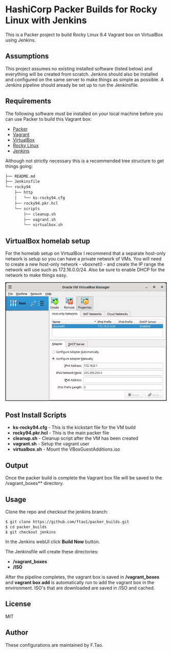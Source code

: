 # HashiCorp Packer Builds for Rocky Linux with Jenkins

This is a Packer project to build Rocky Linux 9.4 Vagrant box on VirtualBox using Jenkins.

## Assumptions

This project assumes no existing installed software (listed below) and everything will be created from scratch.
Jenkins should also be installed and configured on the same server to make things as simple as possible.
A Jenkins pipeline should aready be set up to run the Jenkinsfile.

## Requirements

The following software must be installed on your local machine before you can use Packer to build this Vagrant box:

  - [Packer](http://www.packer.io/)
  - [Vagrant](http://vagrantup.com/)
  - [VirtualBox](https://www.virtualbox.org/)
  - [Rocky Linux](https://rockylinux.org/)
  - [Jenkins](https://www.jenkins.io/)

Although not strictly necessary this is a recommended tree structure to get things going:

```bash
├── README.md
├── Jenkinsfile
└── rocky94
    ├── http
    │   └── ks-rocky94.cfg
    ├── rocky94.pkr.hcl
    └── scripts
        ├── cleanup.sh
        ├── vagrant.sh
        └── virtualbox.sh
```

## VirtualBox homelab setup

For the homelab setup on VirtualBox I recommend that a separate host-only network is setup so you can have a private network of VMs.
You will need to create a new host-only network - vboxnet0 - and create the IP range the network will use such as 172.16.0.0/24.
Also be sure to enable DHCP for the network to make things easy.

<div align="center">
  <img src="./assets/vbox.jpg" alt="Screenshot">
</div>

## Post Install Scripts

  - **ks-rocky94.cfg** - This is the kickstart file for the VM build
  - **rocky94.pkr.hcl** - This is the main packer file
  - **cleanup.sh** - Cleanup script after the VM has been created
  - **vagrant.sh** - Setup the vagrant user
  - **virtualbox.sh** - Mount the VBoxGuestAdditions.iso

## Output

Once the packer build is complete the Vagrant box file will be saved to the /vagrant_boxes** directory.

## Usage

Clone the repo and checkout the jenkins branch:

    $ git clone https://github.com/ftao1/packer_builds.git
    $ cd packer_builds
    $ git checkout jenkins

In the Jenkins webUI click **Build Now** button.

The Jenkinsfile will create these directories:

   - **/vagrant_boxes**
   - **/ISO**

After the pipeline completes, the vagrant box is saved in **/vagrant_boxes** and **vagrant box add** is automatically run to add the vagrant box in the environment.
ISO's that are downloaded are saved in /ISO and cached.

## License

MIT

## Author

These configurations are maintained by F.Tao.
